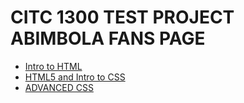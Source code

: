 # CITC 1300 TEST PROJECT ABIMBOLA FANS PAGE

<ul>
    <li><a href="Intro to html/index.html" target="_blank">Intro to HTML</a></li>
    <li><a href="HTML5_intro_to_CSS/index.html" target="_blank">HTML5 and Intro to CSS</a></li>
    <li><a href="adv_css/index.html" target="_blank">ADVANCED CSS</a></li>
</ul>
